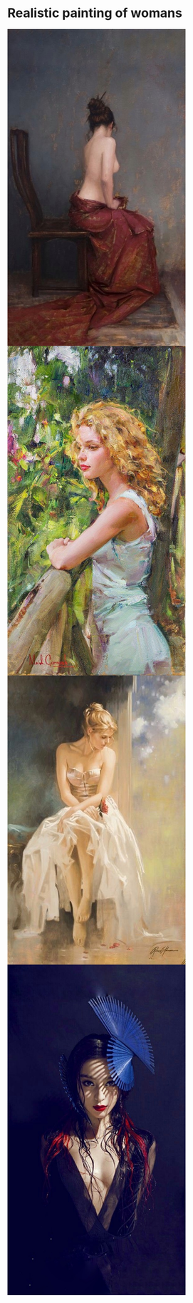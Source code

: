 # Realistic painting of womans

<img src=".gitbook/assets/WOMAN_OilPainting1.jpg" width="400" align="middle"/>
<img src=".gitbook/assets/WOMAN_OilPainting2.jpg" width="400" align="middle"/>
<img src=".gitbook/assets/WOMAN_OilPainting3.jpg" width="400" align="middle"/>
<img src=".gitbook/assets/WOMAN_OilPainting4.jpg" width="400" align="middle"/>
